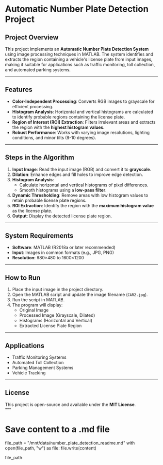 # **Automatic Number Plate Detection Project**  

## **Project Overview**  
This project implements an **Automatic Number Plate Detection System** using image processing techniques in MATLAB. The system identifies and extracts the region containing a vehicle's license plate from input images, making it suitable for applications such as traffic monitoring, toll collection, and automated parking systems.  

---

## **Features**  
- **Color-Independent Processing**: Converts RGB images to grayscale for efficient processing.  
- **Histogram Analysis**: Horizontal and vertical histograms are calculated to identify probable regions containing the license plate.  
- **Region of Interest (ROI) Extraction**: Filters irrelevant areas and extracts the region with the **highest histogram values**.  
- **Robust Performance**: Works with varying image resolutions, lighting conditions, and minor tilts (8-10 degrees).  

---

## **Steps in the Algorithm**  
1. **Input Image**: Read the input image (RGB) and convert it to **grayscale**.  
2. **Dilation**: Enhance edges and fill holes to improve edge detection.  
3. **Histogram Analysis**:  
   - Calculate horizontal and vertical histograms of pixel differences.  
   - Smooth histograms using a **low-pass filter**.  
4. **Dynamic Thresholding**: Remove areas with low histogram values to retain probable license plate regions.  
5. **ROI Extraction**: Identify the region with the **maximum histogram value** as the license plate.  
6. **Output**: Display the detected license plate region.  

---

## **System Requirements**  
- **Software**: MATLAB (R2018a or later recommended)  
- **Input**: Images in common formats (e.g., JPG, PNG)  
- **Resolution**: 680×480 to 1600×1200  

---

## **How to Run**  
1. Place the input image in the project directory.  
2. Open the MATLAB script and update the image filename (`CAR2.jpg`).  
3. Run the script in MATLAB.  
4. The program will display:  
   - Original Image  
   - Processed Image (Grayscale, Dilated)  
   - Histograms (Horizontal and Vertical)  
   - Extracted License Plate Region  

---

## **Applications**  
- Traffic Monitoring Systems  
- Automated Toll Collection  
- Parking Management Systems  
- Vehicle Tracking  

---

## **License**  
This project is open-source and available under the **MIT License**.  
"""

# Save content to a .md file
file_path = "/mnt/data/number_plate_detection_readme.md"
with open(file_path, "w") as file:
    file.write(content)

file_path

